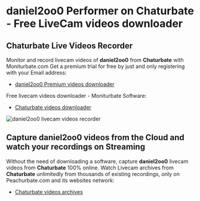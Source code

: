 # daniel2oo0 Performer on Chaturbate - Free LiveCam videos downloader

## Chaturbate Live Videos Recorder

Monitor and record livecam videos of **daniel2oo0** from **Chaturbate** with Moniturbate.com
Get a premium trial for free by just and only registering with your Email address:
* [daniel2oo0 Premium videos downloader](https://moniturbate.com/request-demo-licence-key.html)

Free livecam videos downloader - Moniturbate Software:
* [Chaturbate videos downloader](https://moniturbate.com/moniturbate-download-software.html)

![daniel2oo0 livecam videos recorder](https://peachurnet.com/templates/moniturbate-software.png)


## Capture daniel2oo0 videos from the Cloud and watch your recordings on Streaming

Without the need of downloading a software, capture **daniel2oo0** livecam videos from **Chaturbate** 100% online.
Watch Livecam archives from **Chaturbate** unlimitedly from thousands of existing recordings, only on Peachurbate.com and its websites network:
* [Chaturbate videos archives](https://peachurnet.com/)